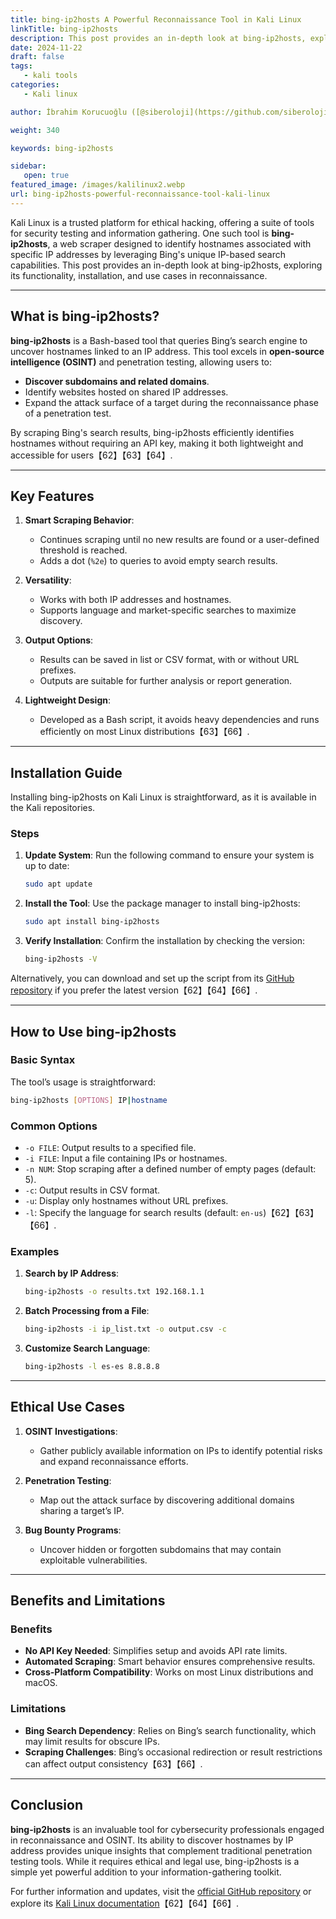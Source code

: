 ```yaml
---
title: bing-ip2hosts A Powerful Reconnaissance Tool in Kali Linux
linkTitle: bing-ip2hosts
description: This post provides an in-depth look at bing-ip2hosts, exploring its functionality, installation, and use cases in reconnaissance.
date: 2024-11-22
draft: false
tags:
   - kali tools
categories:
   - Kali linux

author: İbrahim Korucuoğlu ([@siberoloji](https://github.com/siberoloji))

weight: 340

keywords: bing-ip2hosts

sidebar:
   open: true
featured_image: /images/kalilinux2.webp
url: bing-ip2hosts-powerful-reconnaissance-tool-kali-linux
---
```

Kali Linux is a trusted platform for ethical hacking, offering a suite of tools for security testing and information gathering. One such tool is **bing-ip2hosts**, a web scraper designed to identify hostnames associated with specific IP addresses by leveraging Bing's unique IP-based search capabilities. This post provides an in-depth look at bing-ip2hosts, exploring its functionality, installation, and use cases in reconnaissance.

---

## What is bing-ip2hosts?

**bing-ip2hosts** is a Bash-based tool that queries Bing’s search engine to uncover hostnames linked to an IP address. This tool excels in **open-source intelligence (OSINT)** and penetration testing, allowing users to:

- **Discover subdomains and related domains**.
- Identify websites hosted on shared IP addresses.
- Expand the attack surface of a target during the reconnaissance phase of a penetration test.

By scraping Bing's search results, bing-ip2hosts efficiently identifies hostnames without requiring an API key, making it both lightweight and accessible for users【62】【63】【64】.

---

## Key Features

1. **Smart Scraping Behavior**:
   - Continues scraping until no new results are found or a user-defined threshold is reached.
   - Adds a dot (`%2e`) to queries to avoid empty search results.

2. **Versatility**:
   - Works with both IP addresses and hostnames.
   - Supports language and market-specific searches to maximize discovery.

3. **Output Options**:
   - Results can be saved in list or CSV format, with or without URL prefixes.
   - Outputs are suitable for further analysis or report generation.

4. **Lightweight Design**:
   - Developed as a Bash script, it avoids heavy dependencies and runs efficiently on most Linux distributions【63】【66】.

---

## Installation Guide

Installing bing-ip2hosts on Kali Linux is straightforward, as it is available in the Kali repositories.

### Steps

1. **Update System**:
   Run the following command to ensure your system is up to date:

   ```bash
   sudo apt update
   ```

2. **Install the Tool**:
   Use the package manager to install bing-ip2hosts:

   ```bash
   sudo apt install bing-ip2hosts
   ```

3. **Verify Installation**:
   Confirm the installation by checking the version:

   ```bash
   bing-ip2hosts -V
   ```

Alternatively, you can download and set up the script from its [GitHub repository](https://github.com/urbanadventurer/bing-ip2hosts) if you prefer the latest version【62】【64】【66】.

---

## How to Use bing-ip2hosts

### Basic Syntax

The tool’s usage is straightforward:

```bash
bing-ip2hosts [OPTIONS] IP|hostname
```

### Common Options

- `-o FILE`: Output results to a specified file.
- `-i FILE`: Input a file containing IPs or hostnames.
- `-n NUM`: Stop scraping after a defined number of empty pages (default: 5).
- `-c`: Output results in CSV format.
- `-u`: Display only hostnames without URL prefixes.
- `-l`: Specify the language for search results (default: `en-us`)【62】【63】【66】.

### Examples

1. **Search by IP Address**:

   ```bash
   bing-ip2hosts -o results.txt 192.168.1.1
   ```

2. **Batch Processing from a File**:

   ```bash
   bing-ip2hosts -i ip_list.txt -o output.csv -c
   ```

3. **Customize Search Language**:

   ```bash
   bing-ip2hosts -l es-es 8.8.8.8
   ```

---

## Ethical Use Cases

1. **OSINT Investigations**:
   - Gather publicly available information on IPs to identify potential risks and expand reconnaissance efforts.

2. **Penetration Testing**:
   - Map out the attack surface by discovering additional domains sharing a target’s IP.

3. **Bug Bounty Programs**:
   - Uncover hidden or forgotten subdomains that may contain exploitable vulnerabilities.

---

## Benefits and Limitations

### Benefits

- **No API Key Needed**: Simplifies setup and avoids API rate limits.
- **Automated Scraping**: Smart behavior ensures comprehensive results.
- **Cross-Platform Compatibility**: Works on most Linux distributions and macOS.

### Limitations

- **Bing Search Dependency**: Relies on Bing’s search functionality, which may limit results for obscure IPs.
- **Scraping Challenges**: Bing’s occasional redirection or result restrictions can affect output consistency【63】【66】.

---

## Conclusion

**bing-ip2hosts** is an invaluable tool for cybersecurity professionals engaged in reconnaissance and OSINT. Its ability to discover hostnames by IP address provides unique insights that complement traditional penetration testing tools. While it requires ethical and legal use, bing-ip2hosts is a simple yet powerful addition to your information-gathering toolkit.

For further information and updates, visit the [official GitHub repository](https://github.com/urbanadventurer/bing-ip2hosts) or explore its [Kali Linux documentation](https://tools.kali.org/information-gathering/bing-ip2hosts)【62】【64】【66】.

